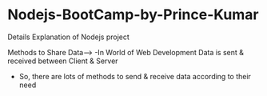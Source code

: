 # Nodejs-BootCamp-by-Prince-Kumar
Details Explanation of Nodejs project



Methods to Share Data-->
-In World of Web Development Data is sent & received between Client & Server
- So, there are lots of methods to send & receive data according to their need

